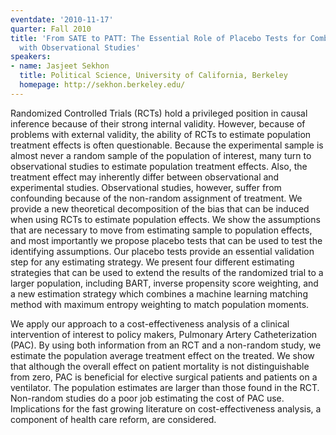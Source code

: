 ```yaml
---
eventdate: '2010-11-17'
quarter: Fall 2010
title: 'From SATE to PATT: The Essential Role of Placebo Tests for Combining Experimental
  with Observational Studies'
speakers:
- name: Jasjeet Sekhon
  title: Political Science, University of California, Berkeley
  homepage: http://sekhon.berkeley.edu/
---
```

Randomized Controlled Trials (RCTs) hold a privileged position in causal inference because of their strong internal validity. However, because of problems with external validity, the ability of RCTs to estimate population treatment effects is often questionable. Because the experimental sample is almost never a random sample of the population of interest, many turn to observational studies to estimate population treatment effects. Also, the treatment effect may inherently differ between observational and experimental studies. Observational studies, however, suffer from confounding because of the non-random assignment of treatment. We provide a new theoretical decomposition of the bias that can be induced when using RCTs to estimate population effects. We show the assumptions that are necessary to move from estimating sample to population effects, and most importantly we propose placebo tests that can be used to test the identifying assumptions. Our placebo tests provide an essential validation step for any estimating strategy. We present four different estimating strategies that can be used to extend the results of the randomized trial to a larger population, including BART, inverse propensity score weighting, and a new estimation strategy which combines a machine learning matching method with maximum entropy weighting to match population moments.

We apply our approach to a cost-effectiveness analysis of a clinical intervention of interest to policy makers, Pulmonary Artery Catheterization (PAC). By using both information from an RCT and a non-random study, we estimate the population average treatment effect on the treated. We show that although the overall effect on patient mortality is not distinguishable from zero, PAC is beneficial for elective surgical patients and patients on a ventilator. The population estimates are larger than those found in the RCT. Non-random studies do a poor job estimating the cost of PAC use. Implications for the fast growing literature on cost-effectiveness analysis, a component of health care reform, are considered.